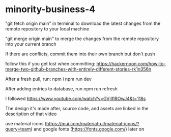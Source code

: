 # minority-business-4

"git fetch origin main" in terminal to download the latest changes from the remote repository to your local machine

"git merge origin main" to merge the changes from the remote repository into your current branch

If there are conflicts, commit them into their own branch but don't push


follow this if you get lost when committing: https://hackernoon.com/how-to-merge-two-github-branches-with-entirely-different-stories-rk1n356n

After a fresh pull, run:
npm i
npm run dev

After adding entries to database, run
npm run refresh

I followed https://www.youtube.com/watch?v=GVjIflROwJ4&t=118s

The design it's made after, source code, and assets are linked in the description of that video

use material icons (https://mui.com/material-ui/material-icons/?query=team) and google fonts (https://fonts.google.com/) later on
